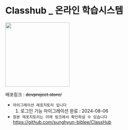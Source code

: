 # Classhub \_ 온라인 학습시스템

<img src="./src/assets/img/Logo.png" width="200px" >

배포링크 : ~~devproject.store/~~ <br/>

- `마이그레이션 레포지토리 입니다`
  1. 로그인 기능 마이그레이션 완료 : 2024-08-06 
- `원본 레포지토리는 아래 링크에서 확인하실 수 있습니다` <br/>
  https://github.com/sunghyun-biblee/ClassHub
